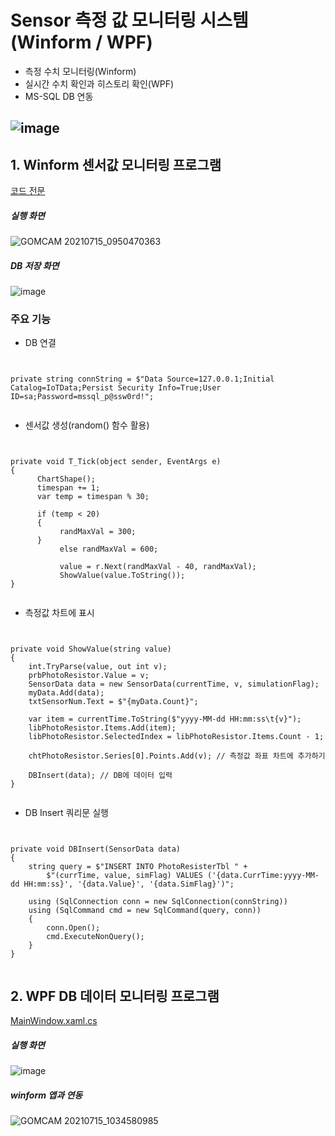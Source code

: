 # Sensor 측정 값 모니터링 시스템 (Winform / WPF)

+ 측정 수치 모니터링(Winform) 
+ 실시간 수치 확인과 히스토리 확인(WPF) 
+ MS-SQL DB 연동

![image](https://user-images.githubusercontent.com/77951828/125412399-da136c80-e3f9-11eb-97d0-1895058e09e7.png)
-----------------------------


## 1. Winform 센서값 모니터링 프로그램
[코드 전문](https://github.com/BlancBunny/BlancBunnyPortPolio/blob/main/WinForm%2BWPF%20-%20SensorDataMonitoring/WinFormAdvanced/IotSensorApp/FrmMain.cs)
##### 실행 화면
![GOMCAM 20210715_0950470363](https://user-images.githubusercontent.com/77951828/125710966-e1929822-bb6f-4a8a-8883-34ed123df7ee.gif)
##### DB 저장 화면
![image](https://user-images.githubusercontent.com/77951828/125711139-a604a295-bf54-4f73-be1f-99fe725260b3.png)

### 주요 기능
+ DB 연결   
<pre><code>

private string connString = $"Data Source=127.0.0.1;Initial Catalog=IoTData;Persist Security Info=True;User ID=sa;Password=mssql_p@ssw0rd!";   

</code></pre>

+ 센서값 생성(random() 함수 활용)
<pre><code>

private void T_Tick(object sender, EventArgs e)
{
      ChartShape();
      timespan += 1;
      var temp = timespan % 30;

      if (temp < 20)
      {
           randMaxVal = 300;
      }
           else randMaxVal = 600;
            
           value = r.Next(randMaxVal - 40, randMaxVal);
           ShowValue(value.ToString());
}

</code></pre>

+ 측정값 차트에 표시
<pre><code>

private void ShowValue(string value)
{
    int.TryParse(value, out int v);
    prbPhotoResistor.Value = v;
    SensorData data = new SensorData(currentTime, v, simulationFlag);
    myData.Add(data); 
    txtSensorNum.Text = $"{myData.Count}";

    var item = currentTime.ToString($"yyyy-MM-dd HH:mm:ss\t{v}");
    libPhotoResistor.Items.Add(item);
    libPhotoResistor.SelectedIndex = libPhotoResistor.Items.Count - 1;

    chtPhotoResistor.Series[0].Points.Add(v); // 측정값 좌표 차트에 추가하기

    DBInsert(data); // DB에 데이터 입력
}

</code></pre>

+ DB Insert 쿼리문 실행
<pre><code>

private void DBInsert(SensorData data)
{
    string query = $"INSERT INTO PhotoResisterTbl " +
        $"(currTime, value, simFlag) VALUES ('{data.CurrTime:yyyy-MM-dd HH:mm:ss}', '{data.Value}', '{data.SimFlag}')";

    using (SqlConnection conn = new SqlConnection(connString)) 
    using (SqlCommand cmd = new SqlCommand(query, conn))
    {
        conn.Open();
        cmd.ExecuteNonQuery();
    }
}

</code></pre>

## 2. WPF DB 데이터 모니터링 프로그램
[MainWindow.xaml.cs](https://github.com/BlancBunny/BlancBunnyPortPolio/blob/main/WinForm%2BWPF%20-%20SensorDataMonitoring/WpfAdvanced/SensorMonitoringApp/MainWindow.xaml.cs)

##### 실행 화면
![image](https://user-images.githubusercontent.com/77951828/125714444-0313789e-7f74-4d0d-a976-9c36e9a98bae.png)   
##### winform 앱과 연동
![GOMCAM 20210715_1034580985](https://user-images.githubusercontent.com/77951828/125714263-d75107b4-b264-4e9e-b02e-3923957e38e7.gif)




